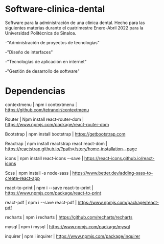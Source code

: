 # Software-clinica-dental
Software para la administración de una clinica dental. Hecho para las siguientes materias durante el cuatrimestre Enero-Abril 2022 para la Universidad Politécnica de Sinaloa.

  -"Administración de proyectos de tecnologías"
  
  -"Diseño de interfaces"
  
  -"Tecnologías de aplicación en internet"
  
  -"Gestión de desarrollo de software"

# Dependencias
contextmenu | npm i contextmenu | https://github.com/tetranoir/contextmenu

Router | Npm install react-router-dom | https://www.npmjs.com/package/react-router-dom

Bootstrap | npm install bootstrap | https://getbootstrap.com

Reactrap | npm install reactstrap react react-dom | https://reactstrap.github.io/?path=/story/home-installation--page

icons | npm install react-icons --save | https://react-icons.github.io/react-icons

Scss | npm install -s node-sass | https://www.better.dev/adding-sass-to-create-react-app

react-to-print | npm i --save react-to-print | https://www.npmjs.com/package/react-to-print

react-pdf | npm i --save react-pdf | https://www.npmjs.com/package/react-pdf

recharts | npm i recharts | https://github.com/recharts/recharts

mysql | npm i mysql | https://www.npmjs.com/package/mysql

inquirer | npm i inquirer | https://www.npmjs.com/package/inquirer
